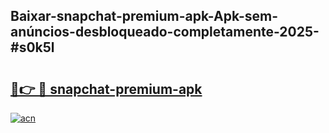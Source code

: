 ## Baixar-snapchat-premium-apk-Apk-sem-anúncios-desbloqueado-completamente-2025-#s0k5l

# <h2><a href="https://ainizakaria.my?title=snapchat-premium-apk&ref=20M">🔗👉 🔴 snapchat-premium-apk</a></h2>

[![acn](https://github.com/user-attachments/assets/0f9c940e-d8b0-45ae-aac7-cd30a18b3e1c)](https://ainizakaria.my?title=snapchat-premium-apk&ref=20M)

